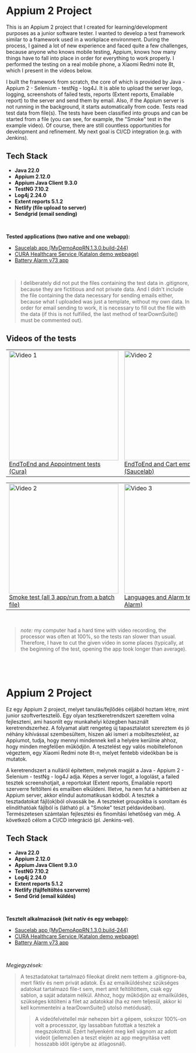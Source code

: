# Appium 2 Project
This is an Appium 2 project that I created for learning/development purposes as a junior software tester. I wanted to develop a test framework similar to a framework used in a workplace environment. During the process, I gained a lot of new experience and faced quite a few challenges, because anyone who knows mobile testing, Appium, knows how many things have to fall into place in order for everything to work properly. I performed the testing on a real mobile phone, a Xiaomi Redmi note 8t, which I present in the videos below.

I built the framework from scratch, the core of which is provided by Java - Appium 2 - Selenium - testNg - log4J. It is able to upload the server logo, logging, screenshots of failed tests, reports (Extent reports, Emailable report) to the server and send them by email. Also, if the Appium server is not running in the background, it starts automatically from code. Tests read test data from file(s). The tests have been classified into groups and can be started from a file (you can see, for example, the "Smoke" test in the example video). Of course, there are still countless opportunities for development and refinement. My next goal is CI/CD integration (e.g. with Jenkins).

## Tech Stack
- **Java 22.0**
- **Appium 2.12.0**
- **Appium Java Client 9.3.0**
- **TestNG 7.10.2**
- **Log4j 2.24.0**
- **Extent reports 5.1.2**
- **Netlify (file upload to server)**
- **Sendgrid (email sending)**
<br>

**Tested applications (two native and one webapp):** <br>
- [Saucelab app (MyDemoAppRN.1.3.0.build-244)](https://github.com/saucelabs/my-demo-app-rn/releases/ "link title") <br>
- [CURA Healthcare Service (Katalon demo webpage)](https://katalon-demo-cura.herokuapp.com// "link title") <br>
- [Battery Alarm v73 app](https://www.batteryalarm.app/ "link title")
<br>

>I deliberately did not put the files containing the test data in .gitignore, because they are fictitious and not private data. And I didn't include the file containing the data necessary for sending emails either, because what I uploaded was just a template, without my own data. In order for email sending to work, it is necessary to fill out the file with the data (if this is not fulfilled, the last method of tearDownSuite() must be commented out).

## Videos of the tests
<table>
<tr>
<td>
<a href="https://www.youtube.com/watch?v=fIGTZE3TzqU">
<img src="https://img.youtube.com/vi/fIGTZE3TzqU/hqdefault.jpg" alt="Video 1" width="300" />
<br>
EndToEnd and Appointment tests (Cura)
</a>
</td>
<td>
<a href="https://www.youtube.com/watch?v=_fyCZPb1ChQ">
<img src="https://img.youtube.com/vi/_fyCZPb1ChQ/hqdefault.jpg" alt="Video 2" width="300" />
<br>
EndToEnd and Cart empt. tests (Saucelab)
</a>
</td>
<td>
<a href="https://www.youtube.com/watch?v=HAl7d1OYIpE">
<img src="https://img.youtube.com/vi/HAl7d1OYIpE/hqdefault.jpg" alt="Video 2" width="300" />
<br>
Dropd. and Feedb.popup tests (Saucelab)
</a>
</td>
</tr>
</table>
<table>
<tr>
<td>
<a href="https://www.youtube.com/watch?v=5RCdNtd5-Nc">
<img src="https://img.youtube.com/vi/5RCdNtd5-Nc/hqdefault.jpg" alt="Video 2" width="300" />
<br>
Smoke test (all 3 app/run from a batch file)
</a>
</td>
<td>
<a href="https://www.youtube.com/watch?v=_lf7F6Mp2Do">
<img src="https://img.youtube.com/vi/_lf7F6Mp2Do/hqdefault.jpg" alt="Video 3" width="300" />
<br>
Languages and Alarm tests (Battery Alarm)
</a>
</td>
<td>
<a href="https://www.youtube.com/watch?v=QFx-9d3RgDk">
<img src="https://img.youtube.com/vi/QFx-9d3RgDk/hqdefault.jpg" alt="Video 1" width="300" />
<br>
Logintests with Data Provider (Cura)
</a>
</td>
</tr>
</table>
<br>


>_note:_ my computer had a hard time with video recording, the processor was often at 100%, so the tests ran slower than usual. Therefore, I have to cut the given video in some places (typically, at the beginning of the test, opening the app took longer than average).

#
#
<br>

# Appium 2 Project
Ez egy Appium 2 project, melyet tanulás/fejlődés céljából hoztam létre, mint junior szoftvertesztelő. Egy olyan tesztkeretrendszert szerettem volna fejleszteni, ami hasonlít egy munkahelyi közegben használt keretrendszerhez. A folyamat alatt rengeteg új tapasztalatot szereztem és jó néhány kihívással szembesültem, hiszen aki ismeri a mobiltesztelést, az Appiumot, tudja, hogy mennyi mindennek kell a helyére kerülnie ahhoz, hogy minden megfelően működjön. A tesztelést egy valós mobiltelefonon végeztem, egy Xiaomi Redmi note 8t-n, melyet fentebb videókban be is mutatok. 

A keretrendszert a nulláról építettem, melynek magját a Java - Appium 2 - Selenium - testNg - log4J adja. Képes a server logot, a logolást, a failed tesztek screenshotjait, a reportokat (Extent reports, Emailable report) szerverre feltölteni és emailben elküldeni. Illetve, ha nem fut a háttérben az Appium server, akkor elindul automatikusan kódból. A tesztek a tesztadatokat fájl(ok)ból olvassák be. A teszteket groupokba is soroltam és elindíthatóak fájlból is (látható pl. a "Smoke" teszt példavideóban). Természetesen számtalan fejlesztési és finomítási lehetőség van még. A következő célom a CI/CD integráció (pl. Jenkins-vel).
<br>

## Tech Stack
- **Java 22.0**
- **Appium 2.12.0**
- **Appium Java Client 9.3.0**
- **TestNG 7.10.2**
- **Log4j 2.24.0**
- **Extent reports 5.1.2**
- **Netlify (fájlfeltöltés szerverre)**
- **Send Grid (email küldés)**
<br>

**Tesztelt alkalmazások (két natív és egy webapp):** <br>
- [Saucelab app (MyDemoAppRN.1.3.0.build-244)](https://github.com/saucelabs/my-demo-app-rn/releases/ "link title") <br>
- [CURA Healthcare Service (Katalon demo webpage)](https://katalon-demo-cura.herokuapp.com// "link title") <br>
- [Battery Alarm v73 app](https://www.batteryalarm.app/ "link title")
<br>

_Megjegyzések:_
> A tesztadatokat tartalmazó fileokat direkt nem tettem a .gitignore-ba, mert fiktív és nem privát adatok. És az emailküldéshez szükséges adatokat tartalmazó file-t sem, mert amit feltöltöttem, csak egy sablon, a saját adataim nélkül. Ahhoz, hogy működjön az emailküldés, szükséges kitölteni a filet az adatokkal (ha ez nem teljesül, akkor ki kell kommentelni a tearDownSuite() utolsó metódusát).
>
>> A videófelvétellel már nehezen bírt a gépem, sokszor 100%-on volt a processzor, így lassabban futottak a tesztek a megszokottnál. Ezért helyenként meg kell vágnom az adott videót (jellemzően a teszt elején az app megnyitása vett hosszabb időt igénybe az átlagosnál).